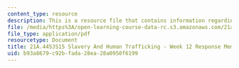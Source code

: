 ```yaml
---
content_type: resource
description: This is a resource file that contains information regarding week 12 memo.
file: /media/https%3A/open-learning-course-data-rc.s3.amazonaws.com/21a-445j-slavery-and-human-trafficking-in-the-21st-century-spring-2015/b93a8679c92bfada28ea28a0950f6199_MIT21A_445JS15_Week12memo.pdf
file_type: application/pdf
resourcetype: Document
title: 21A.445JS15 Slavery And Human Trafficking - Week 12 Response Memo
uid: b93a8679-c92b-fada-28ea-28a0950f6199
---
```

